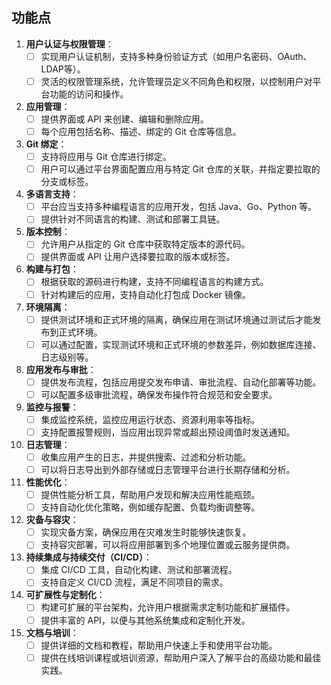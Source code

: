 ## 功能点

1. **用户认证与权限管理**：
    - [ ] 实现用户认证机制，支持多种身份验证方式（如用户名密码、OAuth、LDAP等）。
    - [ ] 灵活的权限管理系统，允许管理员定义不同角色和权限，以控制用户对平台功能的访问和操作。

2. **应用管理**：
    - [ ] 提供界面或 API 来创建、编辑和删除应用。
    - [ ] 每个应用包括名称、描述、绑定的 Git 仓库等信息。

3. **Git 绑定**：
    - [ ] 支持将应用与 Git 仓库进行绑定。
    - [ ] 用户可以通过平台界面配置应用与特定 Git 仓库的关联，并指定要拉取的分支或标签。

4. **多语言支持**：
    - [ ] 平台应当支持多种编程语言的应用开发，包括 Java、Go、Python 等。
    - [ ] 提供针对不同语言的构建、测试和部署工具链。

5. **版本控制**：
    - [ ] 允许用户从指定的 Git 仓库中获取特定版本的源代码。
    - [ ] 提供界面或 API 让用户选择要拉取的版本或标签。

6. **构建与打包**：
    - [ ] 根据获取的源码进行构建，支持不同编程语言的构建方式。
    - [ ] 针对构建后的应用，支持自动化打包成 Docker 镜像。

7. **环境隔离**：
    - [ ] 提供测试环境和正式环境的隔离，确保应用在测试环境通过测试后才能发布到正式环境。
    - [ ] 可以通过配置，实现测试环境和正式环境的参数差异，例如数据库连接、日志级别等。

8. **应用发布与审批**：
    - [ ] 提供发布流程，包括应用提交发布申请、审批流程、自动化部署等功能。
    - [ ] 可以配置多级审批流程，确保发布操作符合规范和安全要求。

9. **监控与报警**：
    - [ ] 集成监控系统，监控应用运行状态、资源利用率等指标。
    - [ ] 支持配置报警规则，当应用出现异常或超出预设阈值时发送通知。

10. **日志管理**：
    - [ ] 收集应用产生的日志，并提供搜索、过滤和分析功能。
    - [ ] 可以将日志导出到外部存储或日志管理平台进行长期存储和分析。

11. **性能优化**：
    - [ ] 提供性能分析工具，帮助用户发现和解决应用性能瓶颈。
    - [ ] 支持自动化优化策略，例如缓存配置、负载均衡调整等。

12. **灾备与容灾**：
    - [ ] 实现灾备方案，确保应用在灾难发生时能够快速恢复。
    - [ ] 支持容灾部署，可以将应用部署到多个地理位置或云服务提供商。

13. **持续集成与持续交付（CI/CD）**：
    - [ ] 集成 CI/CD 工具，自动化构建、测试和部署流程。
    - [ ] 支持自定义 CI/CD 流程，满足不同项目的需求。

14. **可扩展性与定制化**：
    - [ ] 构建可扩展的平台架构，允许用户根据需求定制功能和扩展插件。
    - [ ] 提供丰富的 API，以便与其他系统集成和定制化开发。

15. **文档与培训**：
    - [ ] 提供详细的文档和教程，帮助用户快速上手和使用平台功能。
    - [ ] 提供在线培训课程或培训资源，帮助用户深入了解平台的高级功能和最佳实践。
